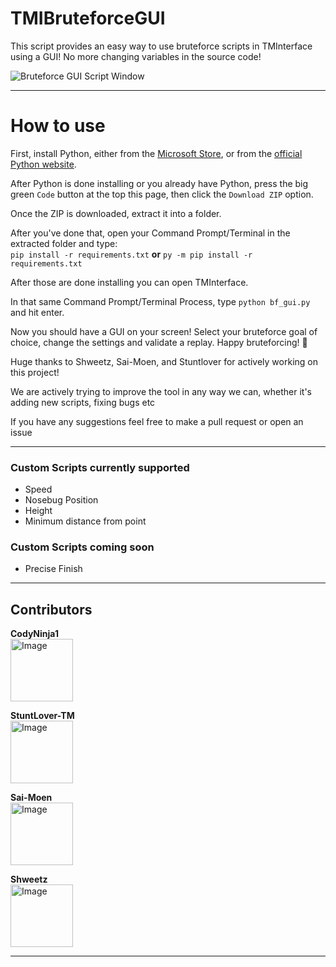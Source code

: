 # TMIBruteforceGUI
This script provides an easy way to use bruteforce scripts in TMInterface using a GUI! No more changing variables in the source code!

![Bruteforce GUI Script Window](https://cdn.discordapp.com/attachments/1023241364751777904/1052246409245626448/script.png)

---

# How to use
First, install Python, either from the [Microsoft Store](https://apps.microsoft.com/store/detail/python-311/9NRWMJP3717K), or from the [official Python website](https://www.python.org/downloads/release/python-3111/).

After Python is done installing or you already have Python, press the big green `Code` button at the top this page, then click the `Download ZIP` option. 

Once the ZIP is downloaded, extract it into a folder.

After you've done that, open your Command Prompt/Terminal in the extracted folder and type:\
`pip install -r requirements.txt` **or** `py -m pip install -r requirements.txt`

After those are done installing you can open TMInterface.

In that same Command Prompt/Terminal Process, type `python bf_gui.py` and hit enter. 

Now you should have a GUI on your screen! Select your bruteforce goal of choice, change the settings and validate a replay. Happy bruteforcing! :partying_face:

Huge thanks to Shweetz, Sai-Moen, and Stuntlover for actively working on this project!


We are actively trying to improve the tool in any way we can, whether it's adding new scripts, fixing bugs etc

If you have any suggestions feel free to make a pull request or open an issue

---

### Custom Scripts currently supported
- Speed
- Nosebug Position
- Height
- Minimum distance from point


### Custom Scripts coming soon
- Precise Finish

---

## Contributors
<!-- Copy-paste in your Readme.md file -->
<strong>CodyNinja1
</strong>
<br>
<a href = "https://github.com/Tanu-N-Prabhu/Python/graphs/contributors">
  <img src = "https://avatars.githubusercontent.com/u/82186696?v=1" alt="Image" height="100" width="100">
</a>

<strong>StuntLover-TM
</strong>
<br>
<a href = "https://github.com/Tanu-N-Prabhu/Python/graphs/contributors">
  <img src = "https://avatars.githubusercontent.com/u/101748104?v=1" alt="Image" height="100" width="100">
</a>

<strong>Sai-Moen
</strong>
<br>
<a href = "https://github.com/Tanu-N-Prabhu/Python/graphs/contributors">
  <img src = "https://avatars.githubusercontent.com/u/92254408?v=4" alt="Image" height="100" width="100">
</a>

<strong>Shweetz
</strong>
<br>
<a href = "https://github.com/Tanu-N-Prabhu/Python/graphs/contributors">
  <img src = "https://avatars.githubusercontent.com/u/5902307?v=4" alt="Image" height="100" width="100">
</a>

---
